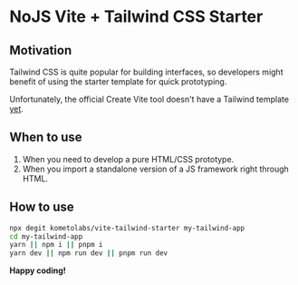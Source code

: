 NoJS Vite + Tailwind CSS Starter
====

## Motivation

Tailwind CSS is quite popular for building interfaces, so developers might benefit of using the starter template for quick prototyping.

Unfortunately, the official Create Vite tool doesn't have a Tailwind template [yet](https://github.com/vitejs/vite/pull/9304).

## When to use

1. When you need to develop a pure HTML/CSS prototype.
2. When you import a standalone version of a JS framework right through HTML.

## How to use

```bash
npx degit kometolabs/vite-tailwind-starter my-tailwind-app
cd my-tailwind-app
yarn || npm i || pnpm i
yarn dev || npm run dev || pnpm run dev
```

**Happy coding!**
